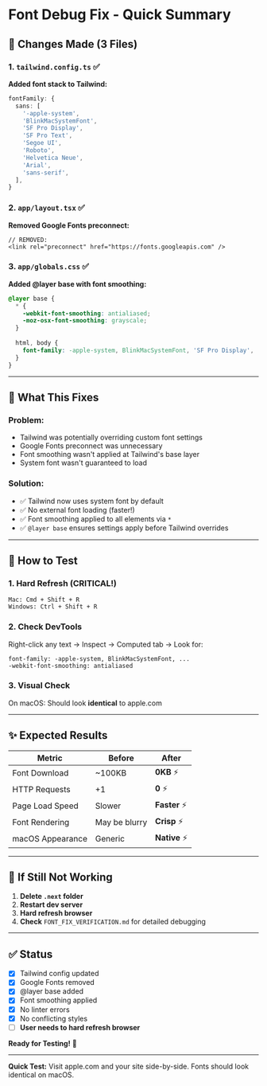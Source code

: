# Font Debug Fix - Quick Summary

## 🔧 Changes Made (3 Files)

### 1. `tailwind.config.ts` ✅
**Added font stack to Tailwind:**
```ts
fontFamily: {
  sans: [
    '-apple-system',
    'BlinkMacSystemFont',
    'SF Pro Display',
    'SF Pro Text',
    'Segoe UI',
    'Roboto',
    'Helvetica Neue',
    'Arial',
    'sans-serif',
  ],
}
```

### 2. `app/layout.tsx` ✅
**Removed Google Fonts preconnect:**
```tsx
// REMOVED:
<link rel="preconnect" href="https://fonts.googleapis.com" />
```

### 3. `app/globals.css` ✅
**Added @layer base with font smoothing:**
```css
@layer base {
  * {
    -webkit-font-smoothing: antialiased;
    -moz-osx-font-smoothing: grayscale;
  }
  
  html, body {
    font-family: -apple-system, BlinkMacSystemFont, 'SF Pro Display', 'SF Pro Text', 'Segoe UI', Roboto, 'Helvetica Neue', Arial, sans-serif;
  }
}
```

---

## 🎯 What This Fixes

### Problem:
- Tailwind was potentially overriding custom font settings
- Google Fonts preconnect was unnecessary
- Font smoothing wasn't applied at Tailwind's base layer
- System font wasn't guaranteed to load

### Solution:
- ✅ Tailwind now uses system font by default
- ✅ No external font loading (faster!)
- ✅ Font smoothing applied to all elements via `*`
- ✅ `@layer base` ensures settings apply before Tailwind overrides

---

## 🚀 How to Test

### 1. Hard Refresh (CRITICAL!)
```
Mac: Cmd + Shift + R
Windows: Ctrl + Shift + R
```

### 2. Check DevTools
Right-click any text → Inspect → Computed tab → Look for:
```
font-family: -apple-system, BlinkMacSystemFont, ...
-webkit-font-smoothing: antialiased
```

### 3. Visual Check
On macOS: Should look **identical** to apple.com

---

## ✨ Expected Results

| Metric | Before | After |
|--------|--------|-------|
| Font Download | ~100KB | **0KB** ⚡ |
| HTTP Requests | +1 | **0** ⚡ |
| Page Load Speed | Slower | **Faster** ⚡ |
| Font Rendering | May be blurry | **Crisp** ⚡ |
| macOS Appearance | Generic | **Native** ⚡ |

---

## 🐛 If Still Not Working

1. **Delete `.next` folder**
2. **Restart dev server**
3. **Hard refresh browser**
4. **Check** `FONT_FIX_VERIFICATION.md` for detailed debugging

---

## ✅ Status

- [x] Tailwind config updated
- [x] Google Fonts removed
- [x] @layer base added
- [x] Font smoothing applied
- [x] No linter errors
- [x] No conflicting styles
- [ ] **User needs to hard refresh browser**

**Ready for Testing!** 🎉

---

**Quick Test:** Visit apple.com and your site side-by-side. Fonts should look identical on macOS.























































